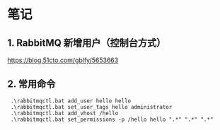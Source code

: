 # 笔记

## 1. RabbitMQ 新增用户（控制台方式）
   https://blog.51cto.com/gblfy/5653663
   
## 2. 常用命令
```shell
 .\rabbitmqctl.bat add_user hello hello
 .\rabbitmqctl.bat set_user_tags hello administrator 
 .\rabbitmqctl.bat add_vhost /hello
 .\rabbitmqctl.bat set_permissions -p /hello hello ".*" ".*" ".*"
```